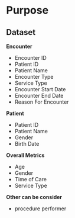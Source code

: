 # Purpose



## Dataset

**Encounter**
- Encounter ID
- Patient ID
- Patient Name 
- Encounter Type
- Service Type
- Encounter Start Date
- Encounter End Date
- Reason For Encounter


**Patient**
- Patient ID
- Patient Name
- Gender
- Birth Date


**Overall Metrics**
- Age
- Gender
- Time of Care
- Service Type

**Other can be consider**
- procedure performer